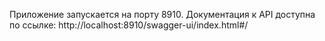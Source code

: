 Приложение запускается на порту 8910.
Документация к API доступна по ссылке: http://localhost:8910/swagger-ui/index.html#/
